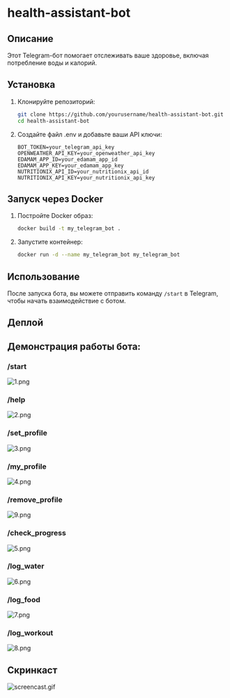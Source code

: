 # health-assistant-bot

## Описание
Этот Telegram-бот помогает отслеживать ваше здоровье, включая потребление воды и калорий.

## Установка
1. Клонируйте репозиторий:
    ```bash
    git clone https://github.com/yourusername/health-assistant-bot.git
    cd health-assistant-bot
    ```

2. Создайте файл .env и добавьте ваши API ключи:
    ```properties
    BOT_TOKEN=your_telegram_api_key
    OPENWEATHER_API_KEY=your_openweather_api_key
    EDAMAM_APP_ID=your_edamam_app_id
    EDAMAM_APP_KEY=your_edamam_app_key
    NUTRITIONIX_API_ID=your_nutritionix_api_id
    NUTRITIONIX_API_KEY=your_nutritionix_api_key
    ```

## Запуск через Docker
1. Постройте Docker образ:
    ```bash
    docker build -t my_telegram_bot .
    ```

2. Запустите контейнер:
    ```bash
    docker run -d --name my_telegram_bot my_telegram_bot
    ```

## Использование
После запуска бота, вы можете отправить команду `/start` в Telegram, чтобы начать взаимодействие с ботом.

## Деплой

## Демонстрация работы бота:

### /start
![1.png](docs/1.png)
### /help
![2.png](docs/2.png)
### /set_profile
![3.png](docs/3.png)
### /my_profile
![4.png](docs/4.png)
### /remove_profile
![9.png](docs/9.png)
### /check_progress
![5.png](docs/5.png)
### /log_water
![6.png](docs/6.png)
### /log_food
![7.png](docs/7.png)
### /log_workout
![8.png](docs/8.png)
## Скринкаст
![screencast.gif](docs/screencast.gif)